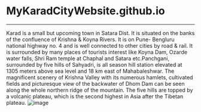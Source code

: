 # MyKaradCityWebsite.github.io
----------------------------------------------
Karad is a small but upcoming town in Satara Dist. It is situated on the banks of the confluence of Krishna & Koyna Rivers. It is on Pune- Bengluru national highway no. 4 and is well connected to other cities by road & rail. It is surrounded by many places of tourists interest like Koyna Dam, Ozarde water falls, Shri Ram temple at Chaphal and Satara etc.Panchgani, surrounded by five hills of Sahyadri, is all season hill station elevated at 1305 meters above sea level and 18 km east of Mahabaleshwar. The magnificent scenery of Krishna Valley with its numerous hamlets, cultivated fields and picturesque view of the backwater of Dhom Dam can be seen along the whole northern ridge of the mountain. The five hills are topped by a volcanic plateau, which is the second highest in Asia after the Tibetan plateau.
![image](https://user-images.githubusercontent.com/60310009/95610863-a0828f00-0a7e-11eb-87fe-95c7640bee40.png)
